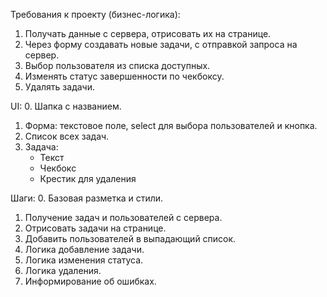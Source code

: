 Требования к проекту (бизнес-логика):
1. Получать данные с сервера, отрисовать их на странице.
2. Через форму создавать новые задачи, с отправкой запроса на сервер.
3. Выбор пользователя из списка доступных.
4. Изменять статус завершенности по чекбоксу.
5. Удалять задачи.

UI:
0. Шапка с названием.
1. Форма: текстовое поле, select для выбора пользователей и кнопка.
2. Список всех задач.
3. Задача:
   - Текст
   - Чекбокс
   - Крестик для удаления

Шаги:
0. Базовая разметка и стили.
1. Получение задач и пользователей с сервера.
2. Отрисовать задачи на странице.
3. Добавить пользователей в выпадающий список.
4. Логика добавление задачи. 
5. Логика изменения статуса.
6. Логика удаления.
7. Информирование об ошибках. 
